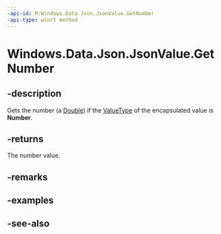 ```yaml
---
-api-id: M:Windows.Data.Json.JsonValue.GetNumber
-api-type: winrt method
---
```


<!-- Method syntax
public double GetNumber()
-->

# Windows.Data.Json.JsonValue.GetNumber

## -description
Gets the number (a [Double](https://docs.microsoft.com/dotnet/api/system.double?redirectedfrom=MSDN)) if the [ValueType](ijsonvalue_valuetype.md) of the encapsulated value is **Number**.

## -returns
The number value.

## -remarks

## -examples

## -see-also
